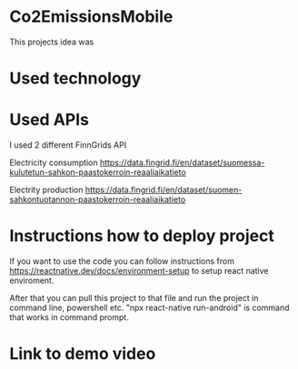 # Co2EmissionsMobile
This projects idea was

# Used technology


# Used APIs
I used 2 different FinnGrids API 

Electricity consumption
https://data.fingrid.fi/en/dataset/suomessa-kulutetun-sahkon-paastokerroin-reaaliaikatieto

Electrity production
https://data.fingrid.fi/en/dataset/suomen-sahkontuotannon-paastokerroin-reaaliaikatieto

# Instructions how to deploy project
If you want to use the code you can follow instructions from https://reactnative.dev/docs/environment-setup to setup react native enviroment.

After that you can pull this project to that file and run the project in command line, powershell etc.       "npx react-native run-android" is command that works in command prompt.



# Link to demo video

